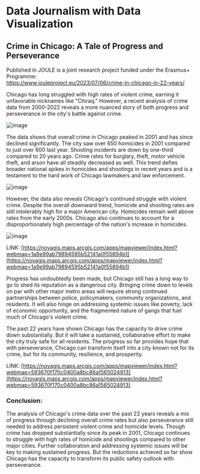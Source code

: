 # Data Journalism with Data Visualization
## Crime in Chicago: A Tale of Progress and Perseverance

Published in JOULE is a joint research project funded under the Erasmus+ Programme:<br>
https://www.jouleproject.eu/2023/07/06/crime-in-chicago-in-22-years/

Chicago has long struggled with high rates of violent crime, earning it unfavorable nicknames like "Chiraq." However, a recent analysis of crime data from 2000-2022 reveals a more nuanced story of both progress and perseverance in the city's battle against crime.

![image](https://www.jouleproject.eu/wp-content/uploads/2023/07/Untitled7.png)

The data shows that overall crime in Chicago peaked in 2001 and has since declined significantly. The city saw over 650 homicides in 2001 compared to just over 600 last year. Shooting incidents are down by one-third compared to 20 years ago. Crime rates for burglary, theft, motor vehicle theft, and arson have all steadily decreased as well. This trend defies broader national spikes in homicides and shootings in recent years and is a testament to the hard work of Chicago lawmakers and law enforcement.

![image](https://www.jouleproject.eu/wp-content/uploads/2023/07/Untitled6.png)

However, the data also reveals Chicago's continued struggle with violent crime. Despite the overall downward trend, homicide and shooting rates are still intolerably high for a major American city. Homicides remain well above rates from the early 2000s. Chicago also continues to account for a disproportionately high percentage of the nation's increase in homicides.

![image](https://www.jouleproject.eu/wp-content/uploads/2023/07/Screenshot-2023-07-07-111210.png)

LINK: [https://novagis.maps.arcgis.com/apps/mapviewer/index.html?webmap=1a9e99ab79894595b52141a0f55894b1](https://novagis.maps.arcgis.com/apps/mapviewer/index.html?webmap=1a9e99ab79894595b52141a0f55894b1)

Progress has undoubtedly been made, but Chicago still has a long way to go to shed its reputation as a dangerous city. Bringing crime down to levels on par with other major metro areas will require strong continued partnerships between police, policymakers, community organizations, and residents. It will also hinge on addressing systemic issues like poverty, lack of economic opportunity, and the fragmented nature of gangs that fuel much of Chicago's violent crime.

The past 22 years have shown Chicago has the capacity to drive crime down substantially. But it will take a sustained, collaborative effort to make the city truly safe for all residents. The progress so far provides hope that with perseverance, Chicago can transform itself into a city known not for its crime, but for its community, resilience, and prosperity.

LINK: [https://novagis.maps.arcgis.com/apps/mapviewer/index.html?webmap=593670f170c0400a8bc86a1565024913](https://novagis.maps.arcgis.com/apps/mapviewer/index.html?webmap=593670f170c0400a8bc86a1565024913)

### Conclusion:
The analysis of Chicago's crime data over the past 22 years reveals a mix of progress through declining overall crime rates but also perseverance still needed to address persistent violent crime and homicide levels. Though crime has dropped substantially since its peak in 2001, Chicago continues to struggle with high rates of homicide and shootings compared to other major cities. Further collaboration and addressing systemic issues will be key to making sustained progress. But the reductions achieved so far show Chicago has the capacity to transform its public safety outlook with perseverance.
